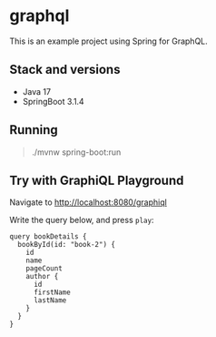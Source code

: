 # graphql

This is an example project using Spring for GraphQL.

## Stack and versions
- Java 17
- SpringBoot 3.1.4

## Running

> ./mvnw spring-boot:run

## Try with GraphiQL Playground

Navigate to [http://localhost:8080/graphiql](http://localhost:8080/graphiql)

Write the query below, and press `play`:

```
query bookDetails {
  bookById(id: "book-2") {
    id
    name
    pageCount
    author {
      id
      firstName
      lastName
    }
  }
}
```
